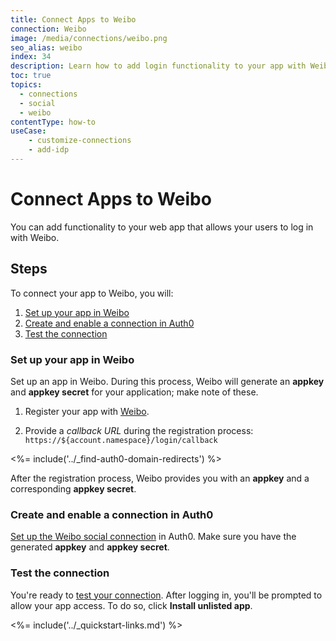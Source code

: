 ```yaml
---
title: Connect Apps to Weibo
connection: Weibo
image: /media/connections/weibo.png
seo_alias: weibo
index: 34
description: Learn how to add login functionality to your app with Weibo.
toc: true
topics:
  - connections
  - social
  - weibo
contentType: how-to
useCase:
    - customize-connections
    - add-idp
---
```

# Connect Apps to Weibo

You can add functionality to your web app that allows your users to log in with Weibo. 

## Steps

To connect your app to Weibo, you will:

1. [Set up your app in Weibo](#set-up-your-app-in-weibo)
2. [Create and enable a connection in Auth0](#create-and-enable-a-connection-in-auth0)
3. [Test the connection](#test-the-connection)

### Set up your app in Weibo

Set up an app in Weibo. During this process, Weibo will generate an **appkey** and **appkey secret** for your application; make note of these.

1. Register your app with [Weibo](https://open.weibo.com/authentication).

2. Provide a <dfn data-key="callback">callback URL</dfn> during the registration process:
  `https://${account.namespace}/login/callback`

<%= include('../_find-auth0-domain-redirects') %>

After the registration process, Weibo provides you with an **appkey** and a corresponding **appkey secret**. 

### Create and enable a connection in Auth0

[Set up the Weibo social connection](/dashboard/guides/connections/set-up-connections-social) in Auth0. Make sure you have the generated **appkey** and **appkey secret**.

### Test the connection

You're ready to [test your connection](/dashboard/guides/connections/test-connections-social). After logging in, you'll be prompted to allow your app access. To do so, click **Install unlisted app**.

<%= include('../_quickstart-links.md') %>
